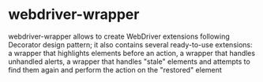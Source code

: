 webdriver-wrapper
====================

webdriver-wrapper allows to create WebDriver extensions following Decorator design pattern; it also contains several ready-to-use extensions: a wrapper that highlights elements before an action, a wrapper that handles unhandled alerts, a wrapper that handles "stale" elements and attempts to find them again and perform the action on the "restored" element
